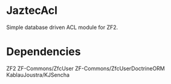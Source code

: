 JaztecAcl
=========

Simple database driven ACL module for ZF2.

Dependencies
============

ZF2
ZF-Commons/ZfcUser
ZF-Commons/ZfcUserDoctrineORM
KablauJoustra/KJSencha
